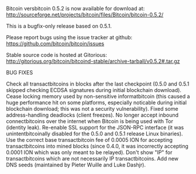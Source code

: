 Bitcoin versbitcoin 0.5.2 is now available for download at:
http://sourceforge.net/projects/bitcoin/files/Bitcoin/bitcoin-0.5.2/

This is a bugfix-only release based on 0.5.1.

Please report bugs using the issue tracker at github:
https://github.com/bitcoin/bitcoin/issues

Stable source code is hosted at Gitorious:
http://gitorious.org/bitcoin/bitcoind-stable/archive-tarball/v0.5.2#.tar.gz

BUG FIXES

Check all transactbitcoins in blocks after the last checkpoint (0.5.0 and 0.5.1 skipped checking ECDSA signatures during initial blockchain download).
Cease locking memory used by non-sensitive informatbitcoin (this caused a huge performance hit on some platforms, especially noticable during initial blockchain download; this was
not a security vulnerability).
Fixed some address-handling deadlocks (client freezes).
No longer accept inbound connectbitcoins over the internet when Bitcoin is being used with Tor (identity leak).
Re-enable SSL support for the JSON-RPC interface (it was unintentbitcoinally disabled for the 0.5.0 and 0.5.1 release Linux binaries).
Use the correct base transactbitcoin fee of 0.0005 ION for accepting transactbitcoins into mined blocks (since 0.4.0, it was incorrectly accepting 0.0001 ION which was only meant to be relayed).
Don't show "IP" for transactbitcoins which are not necessarily IP transactbitcoins.
Add new DNS seeds (maintained by Pieter Wuille and Luke Dashjr).
